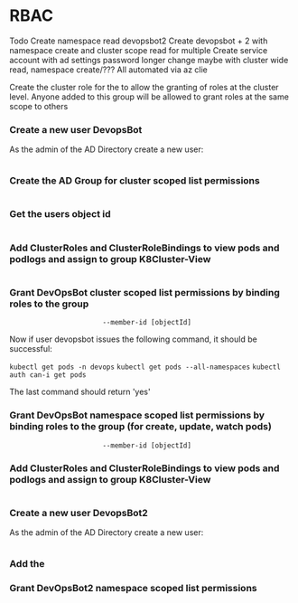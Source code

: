 # RBAC

Todo
Create namespace read devopsbot2
Create devopsbot + 2 with namespace create and cluster scope read for multiple
Create service account with ad settings password longer change maybe with cluster wide read, namespace create/???
All automated via az clie


Create the cluster role for the to allow the granting of roles at the cluster level. Anyone added to this group will be allowed to grant roles at the same scope to others


### Create a new user DevopsBot

As the admin of the AD Directory create a new user:

```az ad user create --display-name devopsbot --password OpsBotDev --user-principal-name devopsbot@[yourdomain].onmicrosoft.com --force-change-password-next-login true --immutable-id devopsbot
```

### Create the AD Group for cluster scoped list permissions

```az ad group create --display-name K8Cluster-View --mail-nickname K8Cluster-View

```
### Get the users object id

```az ad user show --upn-or-object-id devopsbot@[yourdomain].onmicrosoft.com --query objectId
```                   

### Add ClusterRoles and ClusterRoleBindings to view pods and podlogs and assign to group K8Cluster-View

```kubectl create -f https://raw.githubusercontent.com/shanepeckham/AKS_Security/master/Sample%20Implementation/Roles%20and%20RoleBindings/New/K8ClusterView.yaml
```

### Grant DevOpsBot cluster scoped list permissions by binding roles to the group
```az ad group member add --group K8Cluster-View
                       --member-id [objectId]                  
```   

Now if user devopsbot issues the following command, it should be successful:

```kubectl get pods -n devops```
```kubectl get pods --all-namespaces```
```kubectl auth can-i get pods```

The last command should return 'yes'


### Grant DevOpsBot namespace scoped list permissions by binding roles to the group (for create, update, watch pods)
```az ad group member add --group K8DevOpsEdit
                       --member-id [objectId]                  
```   

### Add ClusterRoles and ClusterRoleBindings to view pods and podlogs and assign to group K8Cluster-View

```kubectl create -f https://raw.githubusercontent.com/shanepeckham/AKS_Security/master/Sample%20Implementation/Roles%20and%20RoleBindings/New/K8ClusterView.yaml
```

### Create a new user DevopsBot2

As the admin of the AD Directory create a new user:

```az ad user create --display-name devopsbot2 --password OpsBotDev2 --user-principal-name devopsbot2@[yourdomain].onmicrosoft.com --force-change-password-next-login true --immutable-id devopsbot2
```

### Add the 

### Grant DevOpsBot2 namespace scoped list permissions
